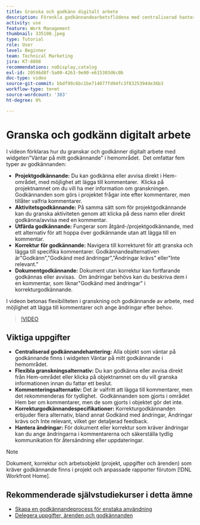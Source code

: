 ```yaml
---
title: Granska och godkänn digitalt arbete
description: Förenkla godkännandearbetsflödena med centraliserad hantering i widgeten Väntar på mitt godkännande, flexibla granskningsalternativ, detaljerade alternativ för godkännande av korrektur och tydliga kommentarer för effektiv kommunikation och uppdateringar.
activity: use
feature: Work Management
thumbnail: 335108.jpeg
type: Tutorial
role: User
level: Beginner
team: Technical Marketing
jira: KT-8808
recommendations: noDisplay,catalog
exl-id: 20596d8f-5a00-4263-9e90-e615303d6c0b
doc-type: video
source-git-commit: bbdf99c6bc1be714077fd94fc3f8325394de36b3
workflow-type: tm+mt
source-wordcount: '383'
ht-degree: 0%

---
```


# Granska och godkänn digitalt arbete

I videon förklaras hur du granskar och godkänner digitalt arbete med widgeten&quot;Väntar på mitt godkännande&quot; i hemområdet. &#x200B; Det omfattar fem typer av godkännanden:

* **Projektgodkännande:** Du kan godkänna eller avvisa direkt i Hem-området, med möjlighet att lägga till kommentarer. &#x200B; Klicka på projektnamnet om du vill ha mer information om granskningen. &#x200B; Godkännanden som görs i projektet frågar inte efter kommentarer, men tillåter valfria kommentarer.
* **Aktivitetsgodkännande:** På samma sätt som för projektgodkännande kan du granska aktiviteten genom att klicka på dess namn eller direkt godkänna/avvisa med en kommentar.
* **Utfärda godkännande:** Fungerar som åtgärd-/projektgodkännande, med ett alternativ för att hoppa över godkännande utan att lägga till en kommentar.
* **Korrektur för godkännande:** Navigera till korrekturet för att granska och lägga till specifika kommentarer. &#x200B; Godkännandealternativen är&quot;Godkänn&quot;,&quot;Godkänd med ändringar&quot;,&quot;Ändringar krävs&quot; eller&quot;Inte relevant.&quot;
* **Dokumentgodkännande:** Dokument utan korrektur kan fortfarande godkännas eller avvisas. &#x200B; Om ändringar behövs kan du beskriva dem i en kommentar, som liknar&quot;Godkänd med ändringar&quot; i korrekturgodkännande.

I videon betonas flexibiliteten i granskning och godkännande av arbete, med möjlighet att lägga till kommentarer och ange ändringar efter behov. &#x200B;

>[!VIDEO](https://video.tv.adobe.com/v/3444950/?quality=12&learn=on&enablevpops=1&captions=swe)

## Viktiga uppgifter

* **Centraliserad godkännandehantering:** Alla objekt som väntar på godkännande finns i widgeten Väntar på mitt godkännande i hemområdet. &#x200B;
* **Flexibla granskningsalternativ:** Du kan godkänna eller avvisa direkt från Hem-området eller klicka på objektnamnet om du vill granska informationen innan du fattar ett beslut. &#x200B;
* **Kommenteringsalternativ:** Det är valfritt att lägga till kommentarer, men det rekommenderas för tydlighet. &#x200B; Godkännanden som gjorts i området Hem ber om kommentarer, men de som gjorts i objektet gör det inte. &#x200B;
* **Korrekturgodkännandespecifikationer:** Korrekturgodkännanden erbjuder flera alternativ, bland annat Godkänd med ändringar, Ändringar krävs och Inte relevant, vilket ger detaljerad feedback. &#x200B;
* **Hantera ändringar:** För dokument eller korrektur som kräver ändringar kan du ange ändringarna i kommentarerna och säkerställa tydlig kommunikation för återsändning eller uppdateringar. &#x200B;


>[!NOTE]
>
>Dokument, korrektur och arbetsobjekt (projekt, uppgifter och ärenden) som kräver godkännande finns i projekt och anpassade rapporter förutom [!DNL Workfront Home].

## Rekommenderade självstudiekurser i detta ämne

* [Skapa en godkännandeprocess för enstaka användning](/help/manage-work/approval-processes-and-milestone-paths/create-a-single-use-approval-process.md)
* [Delegera uppgifter, ärenden och godkännanden](/help/manage-work/approval-processes-and-milestone-paths/delegate-approvals.md)


<!--
learn more URLS
Approving work
Home area for Reviewers
Guides
Home overview for Reviewers
Issue page overview
-->
